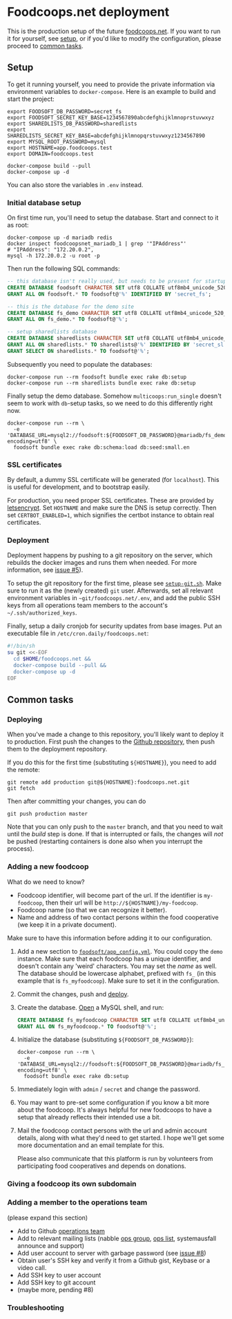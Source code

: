 Foodcoops.net deployment
========================

This is the production setup of the future [foodcoops.net](https://foodcoops.github.io/global-foodsoft-platform/).
If you want to run it for yourself, see [setup](#setup), or if you'd like to modify the configuration,
please proceed to [common tasks](#common-tasks).


## Setup

To get it running yourself, you need to provide the private information via environment variables to
`docker-compose`. Here is an example to build and start the project:

```shell
export FOODSOFT_DB_PASSWORD=secret_fs
export FOODSOFT_SECRET_KEY_BASE=1234567890abcdefghijklmnoprstuvwxyz
export SHAREDLISTS_DB_PASSWORD=sharedlists
export SHAREDLISTS_SECRET_KEY_BASE=abcdefghijklmnopqrstuvwxyz1234567890
export MYSQL_ROOT_PASSWORD=mysql
export HOSTNAME=app.foodcoops.test
export DOMAIN=foodcoops.test

docker-compose build --pull
docker-compose up -d
```

You can also store the variables in `.env` instead.

### Initial database setup

On first time run, you'll need to setup the database. Start and connect to it as root:

```shell
docker-compose up -d mariadb redis
docker inspect foodcoopsnet_mariadb_1 | grep '"IPAddress"'
# "IPAddress": "172.20.0.2",
mysql -h 172.20.0.2 -u root -p
```

Then run the following SQL commands:

```sql
-- this database isn't really used, but needs to be present for startup
CREATE DATABASE foodsoft CHARACTER SET utf8 COLLATE utf8mb4_unicode_520_ci;
GRANT ALL ON foodsoft.* TO foodsoft@'%' IDENTIFIED BY 'secret_fs';

-- this is the database for the demo site
CREATE DATABASE fs_demo CHARACTER SET utf8 COLLATE utf8mb4_unicode_520_ci;
GRANT ALL ON fs_demo.* TO foodsoft@'%';

-- setup sharedlists database
CREATE DATABASE sharedlists CHARACTER SET utf8 COLLATE utf8mb4_unicode_520_ci;
GRANT ALL ON sharedlists.* TO sharedlists@'%' IDENTIFIED BY 'secret_sl';
GRANT SELECT ON sharedlists.* TO foodsoft@'%';
```

Subsequently you need to populate the databases:

```shell
docker-compose run --rm foodsoft bundle exec rake db:setup
docker-compose run --rm sharedlists bundle exec rake db:setup
```

Finally setup the demo database. Somehow `multicoops:run_single` doesn't seem
to work with `db`-setup tasks, so we need to do this differently right now.

```shell
docker-compose run --rm \
  -e 'DATABASE_URL=mysql2://foodsoft:${FOODSOFT_DB_PASSWORD}@mariadb/fs_demo?encoding=utf8' \
  foodsoft bundle exec rake db:schema:load db:seed:small.en
```

### SSL certificates

By default, a dummy SSL certificate will be generated (for `localhost`). This is useful for
development, and to bootstrap easily.

For production, you need proper SSL certificates. These are provided by
[letsencrypt](https://letsencrypt.org). Set `HOSTNAME` and make sure the DNS is setup correctly.
Then set `CERTBOT_ENABLED=1`, which signifies the certbot instance to obtain real certificates.


### Deployment

Deployment happens by pushing to a git repository on the server, which rebuilds the docker
images and runs them when needed.
For more information, see [issue #5](https://github.com/foodcoops/foodcoops.net/issues/5#issuecomment-337367496)).

To setup the git repository for the first time, please see [`setup-git.sh`](setup-git.sh).
Make sure to run it as the (newly created) `git` user. Afterwards, set all relevant environment
variables in `~git/foodcoops.net/.env`, and add the public SSH keys from all operations team
members to the account's `~/.ssh/authorized_keys`.

Finally, setup a daily cronjob for security updates from base images. Put an executable file in
`/etc/cron.daily/foodcoops.net`:

```sh
#!/bin/sh
su git <<-EOF
  cd $HOME/foodcoops.net &&
  docker-compose build --pull &&
  docker-compose up -d
EOF
```

## Common tasks

### Deploying

When you've made a change to this repository, you'll likely want to deploy it to production.
First push the changes to the [Github repository](https://github.com/foodcoops/foodcoops.net),
then push them to the deployment repository.

If you do this for the first time (substituting `${HOSTNAME}`), you need to add the remote:

```shell
git remote add production git@${HOSTNAME}:foodcoops.net.git
git fetch
```

Then after committing your changes, you can do

```shell
git push production master
```

Note that you can only push to the `master` branch, and that you need to wait until the
_build_ step is done. If that is interrupted or fails, the changes will _not_ be pushed
(restarting containers is done also when you interrupt the process).

### Adding a new foodcoop

What do we need to know?

* Foodcoop identifier, will become part of the url. If the identifier is `my-foodcoop`, then
  their url will be `http://${HOSTNAME}/my-foodcoop`.
* Foodcoop name (so that we can recognize it better).
* Name and address of two contact persons within the food cooperative (we keep it in a private document).

Make sure to have this information before adding it to our configuration.

1. Add a new section to [`foodsoft/app_config.yml`](foodsoft/app_config.yml). You could copy the
   `demo` instance. Make sure that each foodcoop has a unique identifier, and doesn't contain
   any 'weird' characters. You may set the _name_ as well. The database should be lowercase alphabet,
   prefixed with `fs_` (in this example that is `fs_myfoodcoop`). Make sure to set it in the configuration.

2. Commit the changes, push and [deploy](#deploying).

3. Create the database. [Open](#initial-database-setup) a MySQL shell, and run:
   ```sql
   CREATE DATABASE fs_myfoodcoop CHARACTER SET utf8 COLLATE utf8mb4_unicode_520_ci;
   GRANT ALL ON fs_myfoodcoop.* TO foodsoft@'%';
   ```

4. Initialize the database (substituting `${FOODSOFT_DB_PASSWORD}`):
   ```shell
   docker-compose run --rm \
     -e 'DATABASE_URL=mysql2://foodsoft:${FOODSOFT_DB_PASSWORD}@mariadb/fs_myfoodcoop?encoding=utf8' \
     foodsoft bundle exec rake db:setup
   ```

5. Immediately login with `admin` / `secret` and change the password.

6. You may want to pre-set some configuration if you know a bit more about the foodcoop. It's always
   helpful for new foodcoops to have a setup that already reflects their intended use a bit.

7. Mail the foodcoop contact persons with the url and admin account details, along with what they'd
   need to get started. I hope we'll get some more documentation and an email template for this.

   Please also communicate that this platform is run by volunteers from participating food cooperatives
   and depends on donations.

### Giving a foodcoop its own subdomain

### Adding a member to the operations team

(please expand this section)

- Add to Github [operations team](https://github.com/orgs/foodcoops/teams/operations)
- Add to relevant mailing lists (nabble [ops group](http://foodsoft.51229.x6.nabble.com/template/NamlServlet.jtp?macro=manage_users_and_groups&group=Ops+global), [ops list](http://foodsoft.51229.x6.nabble.com/foodsoft-global-ops-f1394.html), systemausfall announce and support)
- Add user account to server with garbage password (see [issue #8](https://github.com/foodcoops/foodcoops.net/issues/8))
- Obtain user's SSH key and verify it from a Github gist, Keybase or a video call.
- Add SSH key to user account
- Add SSH key to git account
- (maybe more, pending #8)

### Troubleshooting
